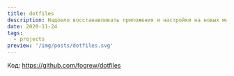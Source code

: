 ```yaml
---
title: dotfiles
description: Надоело восстанавливать приложения и настройки на новых маках. Автоматизировал.
date: 2020-11-24
tags:
  - projects
preview: '/img/posts/dotfiles.svg'
---
```


Код: https://github.com/fogrew/dotfiles

